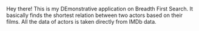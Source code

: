 Hey there! This is my DEmonstrative application on Breadth First Search.
It basically finds the shortest relation between two actors based on their films.
All the data of actors is taken directly from IMDb data.
